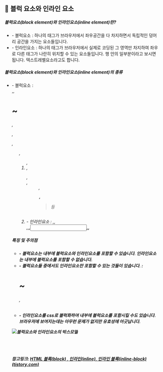 ## 🍣 블럭 요소와 인라인 요소

##### 블럭요소(block element)와 인라인요소(inline element)란?

- \- 블럭요소 : 하나의 태그가 브라우저에서 좌우공간을 다 차지하면서 독립적인 덩어리 공간을 가지는 요소들입니다.
- \- 인라인요소 : 하나의 태그가 브라우저에서 실제로 코딩된 그 영역만 차지하여 좌우로 다른 태그가 나란히 위치할 수 있는 요소들입니다. 행 안의 일부분이라고 보시면 됩니다. 텍스트레벨요소라고도 합니다.

##### 블럭요소(block element)와 인라인요소(inline element)의 종류

- \- 블럭요소 : <div>,<table>,<h1>~<h6>,<p>,<form>,<ul>,<ol>,<li>,<dl>,<dt>,<dd>,<pre>,<blockquote>등
- \- 인라인요소 : <span>,<a>,<br>,<em>,<strong>,<input>,<label>,<img>

##### 특징 및 주의점

- \- 블럭요소는 내부에 블럭요소와 인라인요소를 포함할 수 있습니다. 인라인요소는 내부에 블럭요소를 포함할 수 없습니다.
- \- 블럭요소들 중에서도 인라인요소만 포함할 수 있는 것들이 있습니다. : <h1>~<h6>,<p>
- \- 인라인요소를 css로 블럭화하여 내부에 블럭요소를 포함시킬 수도 있습니다. 브라우저에 보여지는데는 아무런 문제가 없지만 유효성에 어긋납니다.

![블럭요소와 인라인요소의 박스모델](https://sdsupport.cafe24.com/img/reference/block-vs-inline.jpg) 



<br>

<br>

#### 참고링크: [HTML 블록(block) , 인라인(inline), 인라인 블록(inline-block) (tistory.com)](https://memostack.tistory.com/275#article-3--인라인-블록-요소(inline-block-element))

<br>